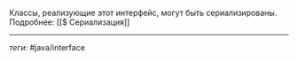 Классы, реализующие этот интерфейс, могут быть сериализированы. Подробнее: [[$ Сериализация]]


---
*теги:* #java/interface 